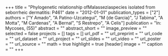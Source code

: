 +++
title = "Phylogenetic relationship ofMalasseziaspecies isolated from seborrheic dermatitis: P461"
date = "2012-01-01"
publication_types = ["2"]
authors = ["Y Amado", "A Patino-Uzcategui", "M {de Garcia}", "J Tabima", "A Motta", "M Cardenas", "A Bernal", "S Restrepo", "A Celis"]
publication = "In: Mycoses, (55)"
abstract = ""
abstract_short = ""
image_preview = ""
selected = false
projects = []
tags = []
url_pdf = ""
url_preprint = ""
url_code = ""
url_dataset = ""
url_project = ""
url_slides = ""
url_video = ""
url_poster = ""
url_source = ""
math = true
highlight = true
[header]
image = ""
caption = ""
+++
